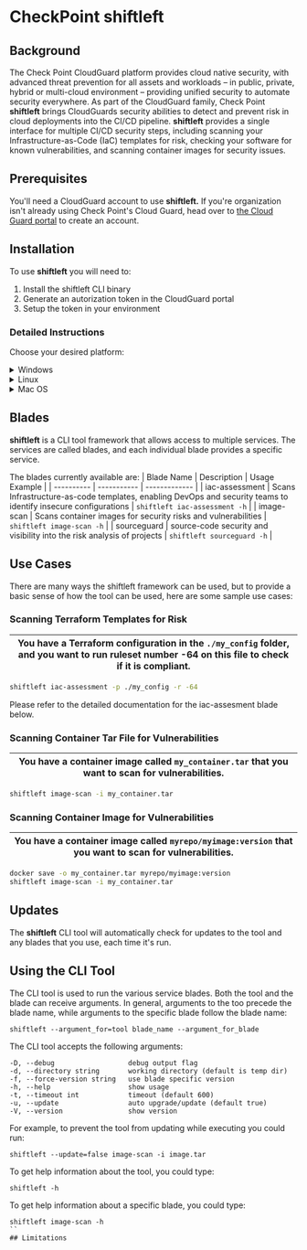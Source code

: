 # CheckPoint **shiftleft**

## Background

The Check Point CloudGuard platform provides cloud native security, with advanced threat prevention for all assets and workloads – in public, private, hybrid or multi-cloud environment – providing unified security to automate security everywhere. As part of the CloudGuard family, Check Point **shiftleft** brings CloudGuards security abilities to detect and prevent risk in cloud deployments into the CI/CD pipeline. **shiftleft** provides a single interface for multiple CI/CD security steps, including scanning your Infrastructure-as-Code (IaC) templates for risk, checking your software for known vulnerabilities, and scanning container images for security issues.

## Prerequisites

You'll need a CloudGuard account to use **shiftleft.** If you're organization isn't already using Check Point's Cloud Guard, head over to [the Cloud Guard portal](https://secure.dome9.com/v2/register/invite) to create an account.

## Installation

To use **shiftleft** you will need to:

1. Install the shiftleft CLI binary
2. Generate an autorization token in the CloudGuard portal
3. Setup the token in your environment

### Detailed Instructions
Choose your desired platform:
<details>
    <summary>Windows</summary>

| Step | Description |
| ---- | ----------- |
| 1 | Download the [x64](https://shiftleft-prod.s3.amazonaws.com/blades/shiftleft/bin/windows/amd64/0.0.24/shiftleft.exe) or [386](https://shiftleft-prod.s3.amazonaws.com/blades/shiftleft/bin/windows/386/0.0.24/shiftleft.exe) shiftleft standalone binary. |
| 2 | Save the `shiftleft.exe` file in a directory in your current `PATH` |
| 3 | Generate a CloudGuard access token [in the CloudGuard portal](https://secure.dome9.com/v2/settings/credentials). <details><summary>*Show me how*</summary>![](https://secure.dome9.com/v2/assets/images/shiftleft/create-api-key.PNG)<br> ![](https://secure.dome9.com/v2/assets/images/shiftleft/new-api-key.PNG)</details> |
| 4 | Set the CloudGuard ID and secret in your environment. In a windows command terminal type:<br><pre><code>setx CHKP_CLOUDGUARD_ID the-token-id-from-step-3</code></pre><pre><code>setx CHKP\_CLOUDGUARD\_SECRET the-secret-from-step-3</code></pre>
| 5 | Launch a new command terminal, and verify that **shiftleft** is properly installed: <pre><code>C:\\>shiftleft –-version</code></pre><pre><code>0.0.24 </code></pre>|

</details>

<details>
    <summary>Linux</summary>

| Step | Description |
| ---- | ----------- |
| 1 | Download the [x64](https://shiftleft-prod.s3.amazonaws.com/blades/shiftleft/bin/linux/amd64/0.0.24/shiftleft) or [386](https://shiftleft-prod.s3.amazonaws.com/blades/shiftleft/bin/linux/386/0.0.24/shiftleft) shiftleft standalone binary. |
| 2 | Make shiftleft executable and move the file into a directory in your current `PATH`, for example:<pre><code>chmod +x shiftleft</code></pre><pre><code>mv shiftleft ~/bin </code></pre>|
| 3 | Generate a CloudGuard access token [in the CloudGuard portal](https://secure.dome9.com/v2/settings/credentials). <details><summary>*Show me how*</summary>![](https://secure.dome9.com/v2/assets/images/shiftleft/create-api-key.PNG)<br> ![](https://secure.dome9.com/v2/assets/images/shiftleft/new-api-key.PNG)</details> |
| 4 | Set the CloudGuard ID and secret in your environment as appropriate. For example, add the following to `~/.profile`<pre><code>export CHKP_CLOUDGUARD_ID=*the-token-id-from-step-3*</code></pre><pre><code>export CHKP_CLOUDGUARD_SECRET=*the-secret-from-step-3*</code></pre> |
| 5 | Launch a new command terminal, and verify that **shiftleft** is properly installed: <pre><code>$shiftleft –-version</code></pre><pre><code>0.0.24 </code></pre>|

</details>

<details>
    <summary>Mac OS</summary>

| Step | Description |
| ---- | ----------- |
| 1 | Download the [x64](https://shiftleft-prod.s3.amazonaws.com/blades/shiftleft/bin/darwin/amd64/0.0.24/shiftleft) shiftleft standalone binary. |
| 2 | Make shiftleft executable, allow it to run unsigned, and move the file into a directory in your current `PATH`, for example:<pre><code>chmod +x shiftleft</code></pre><pre><code>spctl --add shiftleft</code></pre><pre><code>sudo mv shiftleft /usr/bin </code></pre>|
| 3 | Generate a CloudGuard access token [in the CloudGuard portal](https://secure.dome9.com/v2/settings/credentials). <details><summary>*Show me how*</summary>![](https://secure.dome9.com/v2/assets/images/shiftleft/create-api-key.PNG)<br> ![](https://secure.dome9.com/v2/assets/images/shiftleft/new-api-key.PNG)</details> |
| 4 | Set the CloudGuard ID and secret in your environment as appropriate. For example, add the following to `~/.bash_profile`<pre><code>export CHKP_CLOUDGUARD_ID=*the-token-id-from-step-3*</code></pre><pre><code>export CHKP_CLOUDGUARD_SECRET=*the-secret-from-step-3*</code></pre> |
| 5 | Launch a new command terminal, and verify that **shiftleft** is properly installed: <pre><code>user-mbp:~ user$ shiftleft –-version</code></pre><pre><code>0.0.24</code></pre> |

</details>

## Blades

**shiftleft** is a CLI tool framework that allows access to multiple services. The services are called blades, and each individual blade provides a specific service.

The blades currently available are:
| Blade Name | Description | Usage Example |
| ---------- | ----------- | ------------- |
| iac-assessment | Scans Infrastructure-as-code templates, enabling DevOps and security teams to identify insecure configurations | `shiftleft iac-assessment -h` |
| image-scan | Scans container images for security risks and vulnerabilities | `shiftleft image-scan -h` |
| sourceguard | source-code security and visibility into the risk analysis of projects | `shiftleft sourceguard -h` |

## Use Cases

There are many ways the shiftleft framework can be used, but to provide a basic sense of how the tool can be used, here are some sample use cases:

### Scanning Terraform Templates for Risk

|You have a Terraform configuration in the `./my_config` folder, and you want to run ruleset number -64 on this file to check if it is compliant.|
|-|
```bash
shiftleft iac-assessment -p ./my_config -r -64 
```

Please refer to the detailed documentation for the iac-assesment blade below.

### Scanning Container Tar File for Vulnerabilities 
| You have a container image called `my_container.tar` that you want to scan for vulnerabilities. |
|-|
```bash
shiftleft image-scan -i my_container.tar
```

### Scanning Container Image for Vulnerabilities 
| You have a container image called `myrepo/myimage:version` that you want to scan for vulnerabilities. |
|-|
```bash
docker save -o my_container.tar myrepo/myimage:version
shiftleft image-scan -i my_container.tar
```

## Updates

The **shiftleft** CLI tool will automatically check for updates to the tool and any blades that you use, each time it's run.

## Using the CLI Tool

The CLI tool is used to run the various service blades. Both the tool and the blade can receive arguments. In general, arguments to the too precede the blade name, while arguments to the specific blade follow the blade name:
```
shiftleft --argument_for=tool blade_name --argument_for_blade
```
The CLI tool accepts the following arguments:
 
    -D, --debug                  debug output flag
    -d, --directory string       working directory (default is temp dir)
    -f, --force-version string   use blade specific version
    -h, --help                   show usage
    -t, --timeout int            timeout (default 600)
    -u, --update                 auto upgrade/update (default true)
    -V, --version                show version

For example, to prevent the tool from updating while executing you could run:
```
shiftleft --update=false image-scan -i image.tar
```

To get help information about the tool, you could type:
```
shiftleft -h
```

To get help information about a specific blade, you could type:
```
shiftleft image-scan -h
``
## Limitations


